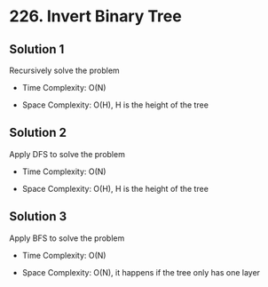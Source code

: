 # 226. Invert Binary Tree

## Solution 1

Recursively solve the problem

* Time Complexity: O(N)

* Space Complexity: O(H), H is the height of the tree 

## Solution 2

Apply DFS to solve the problem

* Time Complexity: O(N)

* Space Complexity: O(H), H is the height of the tree 

## Solution 3

Apply BFS to solve the problem

* Time Complexity: O(N)

* Space Complexity: O(N), it happens if the tree only has one layer